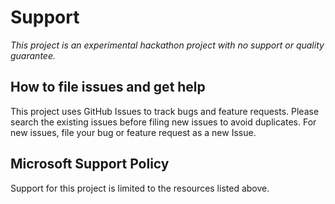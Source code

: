 # Support

*This project is an experimental hackathon project with no support or quality guarantee.*

## How to file issues and get help  

This project uses GitHub Issues to track bugs and feature requests. Please search the existing 
issues before filing new issues to avoid duplicates.  For new issues, file your bug or 
feature request as a new Issue.

<!--
For help and questions about using this project, please **TODO: if/when this hackathon is released
as a supported project, fill this in with instructions of where to reach out to for help. Probably
either a team email (remember to set it to accept external senders) or the MakeCode forum**.
-->

## Microsoft Support Policy  

Support for this project is limited to the resources listed above.
